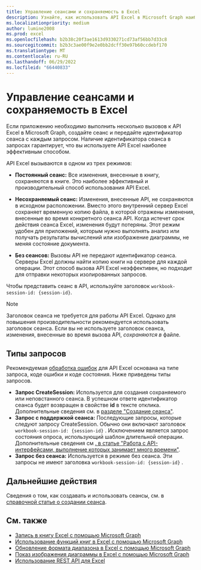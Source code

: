```yaml
---
title: Управление сеансами и сохраняемость в Excel
description: Узнайте, как использовать API Excel в Microsoft Graph наиболее эффективным способом. Узнайте о трех режимах вызова API и связанных типах запросов.
ms.localizationpriority: medium
author: lumine2008
ms.prod: excel
ms.openlocfilehash: b2b38c20f3ae1613d9330271cd73af56bb7d33c8
ms.sourcegitcommit: b2b3c3ae00f9e2e0bb2dcff30e97b60ccdebf170
ms.translationtype: MT
ms.contentlocale: ru-RU
ms.lasthandoff: 06/29/2022
ms.locfileid: "66440833"
---
```

# <a name="manage-sessions-and-persistence-in-excel"></a>Управление сеансами и сохраняемость в Excel

Если приложению необходимо выполнить несколько вызовов к API Excel в Microsoft Graph, создайте сеанс и передайте идентификатор сеанса с каждым запросом. Наличие идентификатора сеанса в запросах гарантирует, что вы используете API Excel наиболее эффективным способом.

API Excel вызываются в одном из трех режимов:

- **Постоянный сеанс:** Все изменения, внесенные в книгу, сохраняются в книге. Это наиболее эффективный и производительный способ использования API Excel.

- **Несохраняемый сеанс:** Изменения, внесенные API, не сохраняются в исходном расположении. Вместо этого внутренний сервер Excel сохраняет временную копию файла, в которой отражены изменения, внесенные во время конкретного сеанса API. Когда истечет срок действия сеанса Excel, изменения будут потеряны. Этот режим удобен для приложений, которым нужно выполнять анализ или получать результаты вычислений или изображение диаграммы, не меняя состояние документа.

- **Без сеансов:** Вызовы API не передают идентификатор сеанса. Серверы Excel должны найти копию книги на сервере для каждой операции. Этот способ вызова API Excel неэффективен, но подходит для отправки некоторых изолированных запросов.

Чтобы представить сеанс в API, используйте заголовок `workbook-session-id: {session-id}`.

> [!NOTE]
> Заголовок сеанса не требуется для работы API Excel. Однако для повышения производительности рекомендуется использовать заголовок сеанса. Если вы не используете заголовок сеанса, изменения, внесенные во время вызова API, _сохраняются в_ файле.  

## <a name="request-types"></a>Типы запросов

Рекомендуемая [обработка ошибок](workbook-error-handling.md) для API Excel основана на типе запроса, коде ошибки и коде состояния. Ниже приведены типы запросов.

- **Запрос CreateSession:** Используется для создания сохраняемого или неповстанного сеанса. В успешном ответе идентификатор сеанса будет возвращен в свойстве **id** в тексте отклика. Дополнительные сведения см. в [разделе "Создание сеанса"](/graph/api/workbook-createsession).
- **Запрос с поддержкой сеанса:** Последующие запросы, которые следуют запросу CreateSession. Обычно они включают заголовок `workbook-session-id: {session-id}` . Исключением является запрос состояния опроса, использующий шаблон длительной операции. Дополнительные сведения см [. в статье "Работа с API-интерфейсами, выполнение которых занимает много времени"](./workbook-best-practice.md#work-with-apis-that-take-a-long-time-to-complete).
- **Запрос без сеанса:** Используется в режиме без сеанса. Эти запросы не имеют заголовка `workbook-session-id: {session-id}` .  

## <a name="next-steps"></a>Дальнейшие действия

Сведения о том, как создавать и использовать сеансы, см. в [справочной статье о создании сеанса](/graph/api/workbook-createsession).

## <a name="see-also"></a>См. также

* [Запись в книгу Excel с помощью Microsoft Graph](excel-write-to-workbook.md)
* [Использование функций книг в Excel с помощью Microsoft Graph](excel-use-functions.md)
* [Обновление формата диапазона в Excel с помощью Microsoft Graph](excel-update-range-format.md)
* [Показ изображения диаграммы в Excel с помощью Microsoft Graph](excel-display-chart-image.md)
* [Использование REST API для Excel](/graph/api/resources/excel)